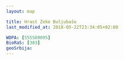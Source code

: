 ```yaml
---
layout: map

title: Hrast Zeke Buljubaše
last_modified_at: 2018-05-22T23:34:05+02:00

WDPA: [555589095]
BioRaS: [383]
geoSrbija:
---
```


